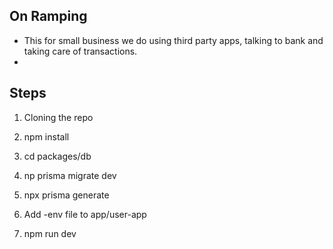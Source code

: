 ## On Ramping

- This for small business we do using third party apps, talking to bank and taking care of transactions.
-

## Steps

1. Cloning the repo

2. npm install

3. cd packages/db

4. np prisma migrate dev

5. npx prisma generate

6. Add -env file to app/user-app

7. npm run dev
